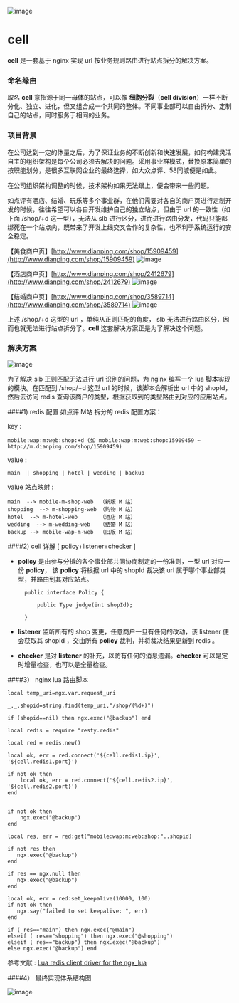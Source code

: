 ![image](http://img.hb.aicdn.com/9ed1767a2c2f192f5a5c163427eef415c9fea61d863b-ZnhCjX_fw658)
# cell
**cell** 是一套基于 nginx 实现 url 按业务规则路由进行站点拆分的解决方案。



### 命名缘由

取名 **cell** 意指源于同一母体的站点，可以像 **细胞分裂**（**cell division**）一样不断分化、独立、进化，但又组合成一个共同的整体。不同事业部可以自由拆分、定制自己的站点，同时服务于相同的业务。



### 项目背景

在公司达到一定的体量之后，为了保证业务的不断创新和快速发展，如何构建灵活自主的组织架构是每个公司必须去解决的问题。采用事业群模式，替换原本简单的按职能划分，是很多互联网企业的最终选择，如大众点评、58同城便是如此。

在公司组织架构调整的时候，技术架构如果无法跟上，便会带来一些问题。

如点评有酒店、结婚、玩乐等多个事业群，在他们需要对各自的商户页进行定制开发的时候，往往希望可以各自开发维护自己的独立站点，但由于 url 的一致性（如下面 /shop/+d 这一型），无法从 slb 进行区分，进而进行路由分发，代码只能都绑死在一个站点内，既带来了开发上线交叉合作的复杂性，也不利于系统运行的安全稳定。

【美食商户页】[http://www.dianping.com/shop/15909459](http://www.dianping.com/shop/15909459)
![image](http://img.hb.aicdn.com/cfea63bd698fda1c502f2b4b7a1ac48a4a00c2d55a779-CtBCJp_fw658)

【酒店商户页】[http://www.dianping.com/shop/2412679](http://www.dianping.com/shop/2412679)
![image](http://img.hb.aicdn.com/2bd3e80a80302b1092a686a3e3c6fb95e3fd894a64890-b5RUTx_fw658)

【结婚商户页】[http://www.dianping.com/shop/3589714](http://www.dianping.com/shop/3589714)
![image](http://img.hb.aicdn.com/869009703c17bd8450f83148c1e5be3e586d6eee93ca1-PjpL6T_fw658)

上述 /shop/+d 这型的 url ，单纯从正则匹配的角度， slb 无法进行路由区分，因而也就无法进行站点拆分了。**cell** 这套解决方案正是为了解决这个问题。 



### 解决方案

![image](http://img.hb.aicdn.com/31bf7e5848d4ee7cb0b3a4dde02df329f8e44d08c037-73eRzB_fw658)

为了解决 slb 正则匹配无法进行 url 识别的问题，为 nginx 编写一个 lua 脚本实现的模块。在匹配到 /shop/+d 这型 url 的时候，该脚本会解析出 url 中的 shopId，然后去访问 redis 查询该商户的类型，根据获取到的类型路由到对应的应用站点。


####1) redis 配置
如点评 M站 拆分的 redis 配置方案：

key :  

	mobile:wap:m:web:shop:+d (如 mobile:wap:m:web:shop:15909459 ~ http://m.dianping.com/shop/15909459) 
 
value :  

	main  | shopping | hotel | wedding | backup

value 站点映射 :

	main  --> mobile-m-shop-web  （新版 M 站）
    shopping  --> m-shopping-web （购物 M 站）
    hotel  --> m-hotel-web       （酒店 M 站）
    wedding  --> m-wedding-web   （结婚 M 站）
    backup --> mobile-wap-m-web  （旧版 M 站）
	
	
	
####2) cell 详解 [ policy+listener+checker ]

* **policy** 是由参与分拆的各个事业部共同协商制定的一份准则，一型 url 对应一份 **policy**， 该 **policy** 将根据 url 中的 shopId 裁决该 url 属于哪个事业部类型，并路由到其对应站点。
		
		public interface Policy {

    		public Type judge(int shopId);

		}


* **listener** 监听所有的 shop 变更，任意商户一旦有任何的改动，该 listener 便会获取其 shopId ，交由所有 **policy** 裁判，并将裁决结果更新到 redis 。

* **checker** 是对 **listener** 的补充，以防有任何的消息遗漏。**checker** 可以是定时增量检查，也可以是全量检查。




####3） nginx lua 路由脚本 
	
	
	local temp_uri=ngx.var.request_uri

	_,_,shopid=string.find(temp_uri,"/shop/(%d+)")

	if (shopid==nil) then ngx.exec("@backup") end

	local redis = require "resty.redis"

	local red = redis.new()

	local ok, err = red.connect('${cell.redis1.ip}', '${cell.redis1.port}')

	if not ok then
		local ok, err = red.connect('${cell.redis2.ip}', '${cell.redis2.port}')
	end

	
	if not ok then
   		ngx.exec("@backup")
	end
	
	local res, err = red:get("mobile:wap:m:web:shop:"..shopid)
	
	if not res then
   	   ngx.exec("@backup")
	end

	if res == ngx.null then 
   	   ngx.exec("@backup")
	end  

	local ok, err = red:set_keepalive(10000, 100)
	if not ok then
       ngx.say("failed to set keepalive: ", err)
	end

	if ( res=="main") then ngx.exec("@main")
	elseif ( res=="shopping") then ngx.exec("@shopping")
	elseif ( res=="backup") then ngx.exec("@backup")
	else ngx.exec("@backup") end

参考文献 : [Lua redis client driver for the ngx_lua](https://github.com/openresty/lua-resty-redis)



####4） 最终实现体系结构图

![image](http://img.hb.aicdn.com/5f25fd1fe25a1b121b82a2f5e3b19caee322c6fed5c8-zs8R1G_fw658)

	

    